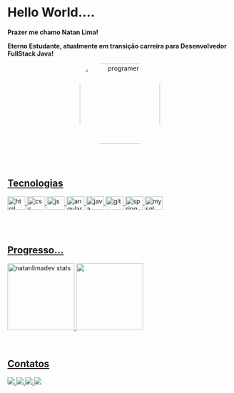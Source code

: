# Hello World....

**Prazer me chamo Natan Lima!**

**Eterno Estudante, atualmente em transição carreira para  Desenvolvedor FullStack Java!**
 

<div align="center">
  <a href="https://github.com/natanlimadev">
<img align="center" alt="programer" height="180em" style="border-radius:50px;" src="https://veja.abril.com.br/wp-content/uploads/2016/05/giphy-3-original.gif">
</div>

 ##
<br>

## Tecnologias

<div style="display: inline_block">
	
   <img align="center" alt="html" height="30" width="40" src="https://cdn.jsdelivr.net/gh/devicons/devicon/icons/html5/html5-original-wordmark.svg"/>
   <img align="center" alt="css" height="30" width="40" src="https://cdn.jsdelivr.net/gh/devicons/devicon/icons/css3/css3-original-wordmark.svg"/>
   <img align="center" alt="js" height="30" width="40" src="https://cdn.jsdelivr.net/gh/devicons/devicon/icons/javascript/javascript-original.svg"/>
 	<img align="center" alt="angular" height="30" width="40" src="https://cdn.jsdelivr.net/gh/devicons/devicon/icons/angularjs/angularjs-original.svg"/>
    <img align="center" alt="java" height="30" width="40" src="https://cdn.jsdelivr.net/gh/devicons/devicon/icons/java/java-original-wordmark.svg"/>
    <img align="center" alt="git" height="30" width="40" src="https://cdn.jsdelivr.net/gh/devicons/devicon/icons/git/git-original.svg"/>
   <img align="center" alt="spring" height="30" width="40" src="https://cdn.jsdelivr.net/gh/devicons/devicon/icons/spring/spring-original-wordmark.svg"/>
  <img align="center" alt="mysql" height="30" width="40" src="https://cdn.jsdelivr.net/gh/devicons/devicon/icons/mysql/mysql-original-wordmark.svg"/>
          
  </div> 


<br><br>

## Progresso...
<p>
<img height="150px" src="https://github-readme-stats.vercel.app/api?username=natanlimadev&show_icons=true&theme=dracula" alt="natanlimadev stats"/>
 <img height="150px" src="https://github-readme-stats.vercel.app/api/top-langs/?username=natanlimadev&layout=compact&theme=dracula">
</p>

<br>
 
 ## Contatos
 
<div style="display: inline_block">
 <a href="https://www.linkedin.com/in/natan-guilherme-rocha-lima-099a461a7/" target="_blank"><img src=https://img.shields.io/badge/LinkedIn-0077B5?style=for-the-badge&logo=linkedin&logoColor=white target="_blank">
 <a href="https://api.WhatsApp.com/send?phone=5585994140561" target="_blank"><img src=https://img.shields.io/badge/WhatsApp-25D366?style=for-the-badge&logo=whatsapp&logoColor=white target="_blank">
 <a href="mailto:natan2011@gmail.com" target="_blank"><img src=https://img.shields.io/badge/Gmail-D14836?style=for-the-badge&logo=gmail&logoColor=white>
 <a href="https://www.github.com/natanlimadev" target="_blank"><img src=https://img.shields.io/badge/GitHub-100000?style=for-the -badge&logo=github&logoColor=white">
 </div> 
 
 

